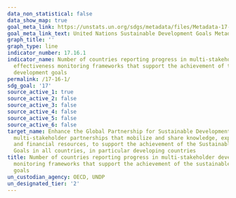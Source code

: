 ```yaml
---
data_non_statistical: false
data_show_map: true
goal_meta_link: https://unstats.un.org/sdgs/metadata/files/Metadata-17-16-01.pdf
goal_meta_link_text: United Nations Sustainable Development Goals Metadata (pdf 468kB)
graph_title: ''
graph_type: line
indicator_number: 17.16.1
indicator_name: Number of countries reporting progress in multi-stakeholder development
  effectiveness monitoring frameworks that support the achievement of the sustainable
  development goals
permalink: /17-16-1/
sdg_goal: '17'
source_active_1: true
source_active_2: false
source_active_3: false
source_active_4: false
source_active_5: false
source_active_6: false
target_name: Enhance the Global Partnership for Sustainable Development, complemented by
  multi-stakeholder partnerships that mobilize and share knowledge, expertise, technology
  and financial resources, to support the achievement of the Sustainable Development
  Goals in all countries, in particular developing countries
title: Number of countries reporting progress in multi-stakeholder development effectiveness
  monitoring frameworks that support the achievement of the sustainable development
  goals
un_custodian_agency: OECD, UNDP
un_designated_tier: '2'
---
```

